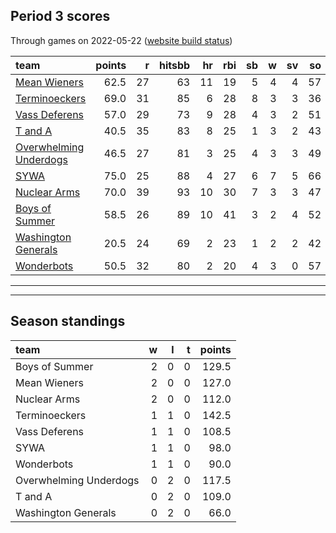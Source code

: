 

## Period 3 scores

Through games on 2022-05-22 ([website build status](https://github.com/brian-bot/pl-site/actions))


|team                                              | points|  r| hitsbb| hr| rbi| sb|  w| sv| so|   era|  whip|
|:-------------------------------------------------|------:|--:|------:|--:|---:|--:|--:|--:|--:|-----:|-----:|
|[Mean Wieners](./meanwieners)                     |   62.5| 27|     63| 11|  19|  5|  4|  4| 57| 2.730| 1.163|
|[Terminoeckers](./terminoeckers)                  |   69.0| 31|     85|  6|  28|  8|  3|  3| 36| 1.373| 0.915|
|[Vass Deferens](./vassdeferens)                   |   57.0| 29|     73|  9|  28|  4|  3|  2| 51| 3.021| 1.007|
|[T and A](./tanda)                                |   40.5| 35|     83|  8|  25|  1|  3|  2| 43| 4.563| 1.458|
|[Overwhelming Underdogs](./overwhelmingunderdogs) |   46.5| 27|     81|  3|  25|  4|  3|  3| 49| 4.129| 1.271|
|[SYWA](./sywa)                                    |   75.0| 25|     88|  4|  27|  6|  7|  5| 66| 1.948| 1.052|
|[Nuclear Arms](./nucleararms)                     |   70.0| 39|     93| 10|  30|  7|  3|  3| 47| 4.154| 1.269|
|[Boys of Summer](./boysofsummer)                  |   58.5| 26|     89| 10|  41|  3|  2|  4| 52| 2.893| 1.329|
|[Washington Generals](./washingtongenerals)       |   20.5| 24|     69|  2|  23|  1|  2|  2| 42| 4.368| 1.324|
|[Wonderbots](./wonderbots)                        |   50.5| 32|     80|  2|  20|  4|  3|  0| 57| 2.522| 1.071|

* * *
* * *

## Season standings


|team                   |  w|  l|  t| points|
|:----------------------|--:|--:|--:|------:|
|Boys of Summer         |  2|  0|  0|  129.5|
|Mean Wieners           |  2|  0|  0|  127.0|
|Nuclear Arms           |  2|  0|  0|  112.0|
|Terminoeckers          |  1|  1|  0|  142.5|
|Vass Deferens          |  1|  1|  0|  108.5|
|SYWA                   |  1|  1|  0|   98.0|
|Wonderbots             |  1|  1|  0|   90.0|
|Overwhelming Underdogs |  0|  2|  0|  117.5|
|T and A                |  0|  2|  0|  109.0|
|Washington Generals    |  0|  2|  0|   66.0|


